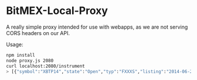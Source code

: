 BitMEX-Local-Proxy
==================

A really simple proxy intended for use with webapps, as we are not serving CORS headers on our API.

Usage:

```bash
npm install
node proxy.js 2080
curl localhost:2080/instrument
> [{"symbol":"XBTP14","state":"Open","typ":"FXXXS","listing":"2014-06-27T12:00:00.000Z"...
```
